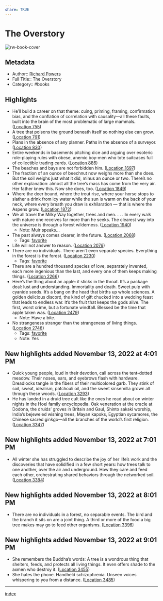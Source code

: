 ```yaml
---
share: TRUE
---
```

# The Overstory

![rw-book-cover](https://images-na.ssl-images-amazon.com/images/I/51bU%2BNFr3XL._SL200_.jpg)

## Metadata
- Author:: [Richard Powers](Richard%20Powers.md)
- Full Title:: The Overstory
- Category:: #books

## Highlights
- He’ll build a career on that theme: cuing, priming, framing, confirmation bias, and the conflation of correlation with causality—all these faults, built into the brain of the most problematic of large mammals. ([Location 755](https://readwise.io/to_kindle?action=open&asin=B073VX7HT4&location=755))
- A tree that poisons the ground beneath itself so nothing else can grow. ([Location 761](https://readwise.io/to_kindle?action=open&asin=B073VX7HT4&location=761))
- Plans in the absence of any planner. Paths in the absence of a surveyor. ([Location 830](https://readwise.io/to_kindle?action=open&asin=B073VX7HT4&location=830))
- Entire weekends in basements pitching dice and arguing over esoteric role-playing rules with obese, anemic boy-men who tote suitcases full of collectible trading cards. ([Location 886](https://readwise.io/to_kindle?action=open&asin=B073VX7HT4&location=886))
- The beaches and bays are not forbidden him. ([Location 1697](https://readwise.io/to_kindle?action=open&asin=B073VX7HT4&location=1697))
- The fraction of an ounce of beechnut now weighs more than she does. But the soil weighs just what it did, minus an ounce or two. There’s no other explanation: almost all the tree’s mass has come from the very air. Her father knew this. Now she does, too. ([Location 1849](https://readwise.io/to_kindle?action=open&asin=B073VX7HT4&location=1849))
- Where the deer bound, where the trout rise, where your horse stops to slather a drink from icy water while the sun is warm on the back of your neck, where every breath you draw is exhilaration — that is where the Aspens grow. ([Location 1872](https://readwise.io/to_kindle?action=open&asin=B073VX7HT4&location=1872))
- We all travel the Milky Way together, trees and men. . . . In every walk with nature one receives far more than he seeks. The clearest way into the universe is through a forest wilderness. ([Location 1940](https://readwise.io/to_kindle?action=open&asin=B073VX7HT4&location=1940))
    - Note: Muir speaks...
- The past always comes clearer, in the future. ([Location 2068](https://readwise.io/to_kindle?action=open&asin=B073VX7HT4&location=2068))
    - Tags: [favorite](favorite.md) 
- Life will not answer to reason. ([Location 2076](https://readwise.io/to_kindle?action=open&asin=B073VX7HT4&location=2076))
- There are no individuals. There aren’t even separate species. Everything in the forest is the forest. ([Location 2230](https://readwise.io/to_kindle?action=open&asin=B073VX7HT4&location=2230))
    - Tags: [favorite](favorite.md) 
- There are a hundred thousand species of love, separately invented, each more ingenious than the last, and every one of them keeps making things. ([Location 2266](https://readwise.io/to_kindle?action=open&asin=B073VX7HT4&location=2266))
- Here’s the thing about an apple: it sticks in the throat. It’s a package deal: lust and understanding. Immortality and death. Sweet pulp with cyanide seeds. It’s a bang on the head that births up whole sciences. A golden delicious discord, the kind of gift chucked into a wedding feast that leads to endless war. It’s the fruit that keeps the gods alive. The first, worst crime, but a fortunate windfall. Blessed be the time that apple taken was. ([Location 2479](https://readwise.io/to_kindle?action=open&asin=B073VX7HT4&location=2479))
    - Note: Have a bite.
- No strangeness stranger than the strangeness of living things. ([Location 2748](https://readwise.io/to_kindle?action=open&asin=B073VX7HT4&location=2748))
    - Tags: [favorite](favorite.md) 
    - Note: Yes
## New highlights added November 13, 2022 at 4:01 PM
- Quick young people, loud in their devotion, call across the tent-dotted meadow. Their noses, ears, and eyebrows flash with hardware. Dreadlocks tangle in the fibers of their multicolored garb. They stink of soil, sweat, idealism, patchouli oil, and the sweet sinsemilla grown all through these woods. ([Location 3293](https://readwise.io/to_kindle?action=open&asin=B073VX7HT4&location=3293))
- He has landed in a druid tree cult like the ones he read about on winter nights in the Hoel family encyclopedia. Oak veneration at the oracle at Dodona, the druids’ groves in Britain and Gaul, Shinto sakaki worship, India’s bejeweled wishing trees, Mayan kapoks, Egyptian sycamores, the Chinese sacred ginkgo—all the branches of the world’s first religion. ([Location 3347](https://readwise.io/to_kindle?action=open&asin=B073VX7HT4&location=3347))
## New highlights added November 13, 2022 at 7:01 PM
- All winter she has struggled to describe the joy of her life’s work and the discoveries that have solidified in a few short years: how trees talk to one another, over the air and underground. How they care and feed each other, orchestrating shared behaviors through the networked soil. ([Location 3384](https://readwise.io/to_kindle?action=open&asin=B073VX7HT4&location=3384))
## New highlights added November 13, 2022 at 8:01 PM
- There are no individuals in a forest, no separable events. The bird and the branch it sits on are a joint thing. A third or more of the food a big tree makes may go to feed other organisms. ([Location 3396](https://readwise.io/to_kindle?action=open&asin=B073VX7HT4&location=3396))
## New highlights added November 13, 2022 at 9:01 PM
- She remembers the Buddha’s words: A tree is a wondrous thing that shelters, feeds, and protects all living things. It even offers shade to the axmen who destroy it. ([Location 3455](https://readwise.io/to_kindle?action=open&asin=B073VX7HT4&location=3455))
- She hates the phone. Handheld schizophrenia. Unseen voices whispering to you from a distance. ([Location 3485](https://readwise.io/to_kindle?action=open&asin=B073VX7HT4&location=3485))



---
[index](index)